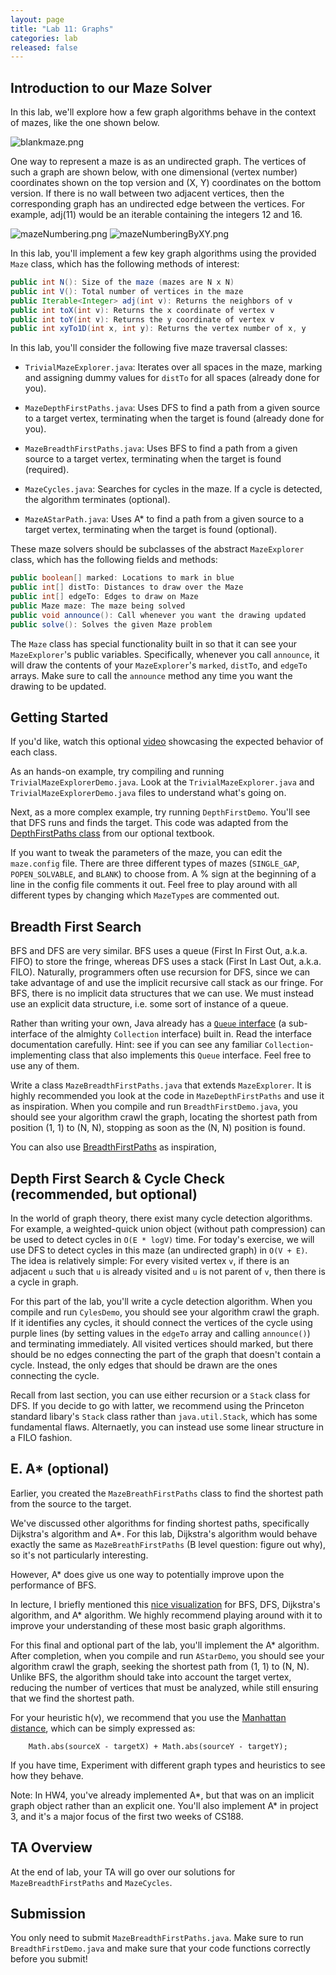 ```yaml
---
layout: page
title: "Lab 11: Graphs"
categories: lab
released: false
---
```



Introduction to our Maze Solver
----

In this lab, we'll explore how a few graph algorithms behave in the context of mazes, like the one shown below.

![blankmaze.png](blankmaze.png)

One way to represent a maze is as an undirected graph. The vertices of such a graph are shown below, with one dimensional (vertex number) coordinates shown on the top version and (X, Y) coordinates on the bottom version. If there is no wall between two adjacent vertices, then the corresponding graph has an undirected edge between the vertices. For example, adj(11) would be an iterable containing the integers 12 and 16.

![mazeNumbering.png](mazeNumbering.png)
![mazeNumberingByXY.png](mazeNumberingByXY.png)

In this lab, you'll implement a few key graph algorithms using the provided `Maze` class, which has the following methods of interest:

```java
public int N(): Size of the maze (mazes are N x N)
public int V(): Total number of vertices in the maze
public Iterable<Integer> adj(int v): Returns the neighbors of v
public int toX(int v): Returns the x coordinate of vertex v
public int toY(int v): Returns the y coordinate of vertex v
public int xyTo1D(int x, int y): Returns the vertex number of x, y
```

In this lab, you'll consider the following five maze traversal classes:

 - `TrivialMazeExplorer.java`: Iterates over all spaces in the maze, marking and assigning dummy values for `distTo` for all spaces (already done for you).        

- `MazeDepthFirstPaths.java`: Uses DFS to find a path from a given source to a target vertex, terminating when the target is found (already done for you).

 - `MazeBreadthFirstPaths.java`: Uses BFS to find a path from a given source to a target vertex, terminating when the target is found (required).

  - `MazeCycles.java`: Searches for cycles in the maze. If a cycle is detected, the algorithm terminates (optional).

 - `MazeAStarPath.java`: Uses A\* to find a path from a given source to a target vertex, terminating when the target is found (optional).

These maze solvers should be subclasses of the abstract `MazeExplorer` class, which has the following fields and methods:

```java
public boolean[] marked: Locations to mark in blue
public int[] distTo: Distances to draw over the Maze
public int[] edgeTo: Edges to draw on Maze
public Maze maze: The maze being solved
public void announce(): Call whenever you want the drawing updated
public solve(): Solves the given Maze problem
```

The `Maze` class has special functionality built in so that it can see your `MazeExplorer`'s public variables. Specifically, whenever you call `announce`, it will draw the contents of your `MazeExplorer`'s `marked`, `distTo`, and `edgeTo` arrays. Make sure to call the `announce` method any time you want the drawing to be updated.

Getting Started
----

If you'd like, watch this optional [video](https://youtu.be/CgkBuvPHpUs) showcasing the expected behavior of each class.

As an hands-on example, try compiling and running `TrivialMazeExplorerDemo.java`. Look at the `TrivialMazeExplorer.java` and `TrivialMazeExplorerDemo.java` files to understand what's going on.

Next, as a more complex example, try running `DepthFirstDemo`. You'll see that DFS runs and finds the target. This code was adapted from the [DepthFirstPaths class](http://algs4.cs.princeton.edu/41undirected/DepthFirstPaths.java.html) from our optional textbook.

If you want to tweak the parameters of the maze, you can edit the `maze.config` file. There are three different types of mazes (`SINGLE_GAP`, `POPEN_SOLVABLE`, and `BLANK`) to choose from. A % sign at the beginning of a line in the config file comments it out. Feel free to play around with all different types by changing which `MazeType`s are commented out.

Breadth First Search
----

BFS and DFS are very similar. BFS uses a queue (First In First Out, a.k.a. FIFO) to store the fringe, whereas DFS uses a stack (First In Last Out, a.k.a. FILO). Naturally, programmers often use recursion for DFS, since we can take advantage of and use the implicit recursive call stack as our fringe. For BFS, there is no implicit data structures that we can use. We must instead use an explicit data structure, i.e. some sort of instance of a queue.

Rather than writing your own, Java already has a [`Queue` interface](https://docs.oracle.com/javase/8/docs/api/java/util/Queue.html) (a sub-interface of the almighty `Collection` interface) built in. Read the interface documentation carefully. Hint: see if you can see any familiar `Collection`-implementing class that also implements this `Queue` interface. Feel free to use any of them.

Write a class `MazeBreadthFirstPaths.java` that extends `MazeExplorer`. It is highly recommended you look at the code in `MazeDepthFirstPaths` and use it as inspiration. When you compile and run `BreadthFirstDemo.java`, you should see your algorithm crawl the graph, locating the shortest path from position (1, 1) to (N, N), stopping as soon as the (N, N) position is found.

You can also use [BreadthFirstPaths](http://algs4.cs.princeton.edu/41undirected/BreadthFirstPaths.java.html) as inspiration, 

Depth First Search & Cycle Check (recommended, but optional)
----

In the world of graph theory, there exist many cycle detection algorithms. For example, a weighted-quick union object (without path compression) can be used to detect cycles in `O(E * logV)` time. For today's exercise, we will use DFS to detect cycles in this maze (an undirected graph) in `O(V + E)`. The idea is relatively simple: For every visited vertex `v`, if there is an adjacent `u` such that `u` is already visited and `u` is not parent of `v`, then there is a cycle in graph.

For this part of the lab, you'll write a cycle detection algorithm. When you compile and run `CylesDemo`, you should see your algorithm crawl the graph. If it identifies any cycles, it should connect the vertices of the cycle using purple lines (by setting values in the `edgeTo` array and calling `announce()`) and terminating immediately. All visited vertices should marked, but there should be no edges connecting the part of the graph that doesn't contain a cycle. Instead, the only edges that should be drawn are the ones connecting the cycle.

Recall from last section, you can use either recursion or a `Stack` class for DFS. If you decide to go with latter, we recommend using the Princeton standard libary's `Stack` class rather than `java.util.Stack`, which has some fundamental flaws. Alternaetly, you can instead use some linear structure in a FILO fashion.

E. A* (optional)
----

Earlier, you created the `MazeBreathFirstPaths` class to find the shortest path from the source to the target.

We've discussed other algorithms for finding shortest paths, specifically Dijkstra's algorithm and A\*. For this lab, Dijkstra's algorithm would behave exactly the same as `MazeBreathFirstPaths` (B level question: figure out why), so it's not particularly interesting.

However, A\* does give us one way to potentially improve upon the performance of BFS.

In lecture, I briefly mentioned this [nice visualization](https://qiao.github.io/PathFinding.js/visual/) for BFS, DFS, Dijkstra's algorithm, and A\* algorithm. We highly recommend playing around with it to improve your understanding of these most basic graph algorithms.

For this final and optional part of the lab, you'll implement the A\* algorithm. After completion, when you compile and run `AStarDemo`, you should see your algorithm crawl the graph, seeking the shortest path from (1, 1) to (N, N). Unlike BFS, the algorithm should take into account the target vertex, reducing the number of vertices that must be analyzed, while still ensuring that we find the shortest path.

For your heuristic h(v), we recommend that you use the [Manhattan distance](http://en.wikipedia.org/wiki/Taxicab_geometry), which can be simply expressed as:

        Math.abs(sourceX - targetX) + Math.abs(sourceY - targetY);

If you have time, Experiment with different graph types and heuristics to see how they behave.

Note: In HW4, you've already implemented A\*, but that was on an implicit graph object rather than an explicit one. You'll also implement A\* in project 3, and it's a major focus of the first two weeks of CS188.

TA Overview
----
At the end of lab, your TA will go over our solutions for `MazeBreadthFirstPaths` and `MazeCycles`.

Submission
----

You only need to submit `MazeBreadthFirstPaths.java`. Make sure to run `BreadthFirstDemo.java` and make sure that your code functions correctly before you submit!
